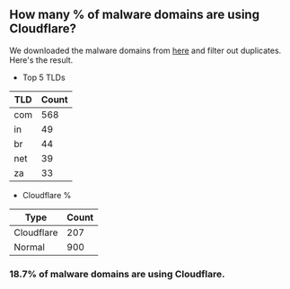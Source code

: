 ## How many % of malware domains are using Cloudflare?


We downloaded the malware domains from [here](https://urlhaus.abuse.ch) and filter out duplicates.
Here's the result.


[//]: # (start replacement)


- Top 5 TLDs

| TLD | Count |
| --- | --- |
| com | 568 |
| in | 49 |
| br | 44 |
| net | 39 |
| za | 33 |


- Cloudflare %

| Type | Count |
| --- | --- |
| Cloudflare | 207 |
| Normal | 900 |


### 18.7% of malware domains are using Cloudflare.